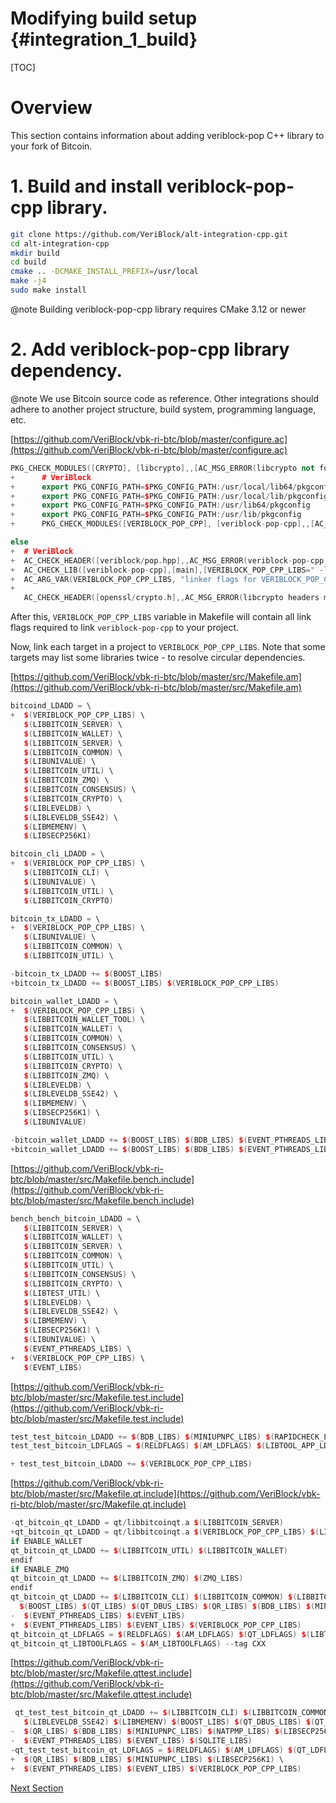 # Modifying build setup {#integration_1_build}

[TOC]

# Overview

This section contains information about adding veriblock-pop C++ library to your fork of Bitcoin.

# 1. Build and install veriblock-pop-cpp library.

```sh
git clone https://github.com/VeriBlock/alt-integration-cpp.git
cd alt-integration-cpp
mkdir build
cd build
cmake .. -DCMAKE_INSTALL_PREFIX=/usr/local
make -j4
sudo make install
```

@note Building veriblock-pop-cpp library requires CMake 3.12 or newer

# 2. Add veriblock-pop-cpp library dependency.

@note We use Bitcoin source code as reference. Other integrations should adhere to another project structure, build system, programming language, etc.

[https://github.com/VeriBlock/vbk-ri-btc/blob/master/configure.ac](https://github.com/VeriBlock/vbk-ri-btc/blob/master/configure.ac)
```cpp
PKG_CHECK_MODULES([CRYPTO], [libcrypto],,[AC_MSG_ERROR(libcrypto not found.)])
+      # VeriBlock
+      export PKG_CONFIG_PATH=$PKG_CONFIG_PATH:/usr/local/lib64/pkgconfig
+      export PKG_CONFIG_PATH=$PKG_CONFIG_PATH:/usr/local/lib/pkgconfig
+      export PKG_CONFIG_PATH=$PKG_CONFIG_PATH:/usr/lib64/pkgconfig
+      export PKG_CONFIG_PATH=$PKG_CONFIG_PATH:/usr/lib/pkgconfig
+      PKG_CHECK_MODULES([VERIBLOCK_POP_CPP], [veriblock-pop-cpp],,[AC_MSG_ERROR(libveriblock-pop-cpp not found.)])
```
```cpp
else
+  # VeriBlock
+  AC_CHECK_HEADER([veriblock/pop.hpp],,AC_MSG_ERROR(veriblock-pop-cpp headers missing))
+  AC_CHECK_LIB([veriblock-pop-cpp],[main],[VERIBLOCK_POP_CPP_LIBS=" -lveriblock-pop-cpp"],AC_MSG_ERROR(veriblock-pop-cpp missing))
+  AC_ARG_VAR(VERIBLOCK_POP_CPP_LIBS, "linker flags for VERIBLOCK_POP_CPP")
+
   AC_CHECK_HEADER([openssl/crypto.h],,AC_MSG_ERROR(libcrypto headers missing))
```

After this, `VERIBLOCK_POP_CPP_LIBS` variable in Makefile will contain all link flags required to link `veriblock-pop-cpp` to your project.

Now, link each target in a project to `VERIBLOCK_POP_CPP_LIBS`. Note that some targets may list some libraries twice - to resolve circular dependencies.

[https://github.com/VeriBlock/vbk-ri-btc/blob/master/src/Makefile.am](https://github.com/VeriBlock/vbk-ri-btc/blob/master/src/Makefile.am)
```cpp
bitcoind_LDADD = \
+  $(VERIBLOCK_POP_CPP_LIBS) \
   $(LIBBITCOIN_SERVER) \
   $(LIBBITCOIN_WALLET) \
   $(LIBBITCOIN_SERVER) \
   $(LIBBITCOIN_COMMON) \
   $(LIBUNIVALUE) \
   $(LIBBITCOIN_UTIL) \
   $(LIBBITCOIN_ZMQ) \
   $(LIBBITCOIN_CONSENSUS) \
   $(LIBBITCOIN_CRYPTO) \
   $(LIBLEVELDB) \
   $(LIBLEVELDB_SSE42) \
   $(LIBMEMENV) \
   $(LIBSECP256K1)
```
```cpp
bitcoin_cli_LDADD = \
+  $(VERIBLOCK_POP_CPP_LIBS) \
   $(LIBBITCOIN_CLI) \
   $(LIBUNIVALUE) \
   $(LIBBITCOIN_UTIL) \
   $(LIBBITCOIN_CRYPTO)
```
```cpp
bitcoin_tx_LDADD = \
+  $(VERIBLOCK_POP_CPP_LIBS) \
   $(LIBUNIVALUE) \
   $(LIBBITCOIN_COMMON) \
   $(LIBBITCOIN_UTIL) \
```
```cpp
-bitcoin_tx_LDADD += $(BOOST_LIBS)
+bitcoin_tx_LDADD += $(BOOST_LIBS) $(VERIBLOCK_POP_CPP_LIBS)
```
```cpp
bitcoin_wallet_LDADD = \
+  $(VERIBLOCK_POP_CPP_LIBS) \
   $(LIBBITCOIN_WALLET_TOOL) \
   $(LIBBITCOIN_WALLET) \
   $(LIBBITCOIN_COMMON) \
   $(LIBBITCOIN_CONSENSUS) \
   $(LIBBITCOIN_UTIL) \
   $(LIBBITCOIN_CRYPTO) \
   $(LIBBITCOIN_ZMQ) \
   $(LIBLEVELDB) \
   $(LIBLEVELDB_SSE42) \
   $(LIBMEMENV) \
   $(LIBSECP256K1) \
   $(LIBUNIVALUE)

-bitcoin_wallet_LDADD += $(BOOST_LIBS) $(BDB_LIBS) $(EVENT_PTHREADS_LIBS) $(EVENT_LIBS) $(MINIUPNPC_LIBS) $(ZMQ_LIBS)
+bitcoin_wallet_LDADD += $(BOOST_LIBS) $(BDB_LIBS) $(EVENT_PTHREADS_LIBS) $(EVENT_LIBS) $(MINIUPNPC_LIBS) $(ZMQ_LIBS) $(VERIBLOCK_POP_CPP_LIBS)
```

[https://github.com/VeriBlock/vbk-ri-btc/blob/master/src/Makefile.bench.include](https://github.com/VeriBlock/vbk-ri-btc/blob/master/src/Makefile.bench.include)
```cpp
bench_bench_bitcoin_LDADD = \
   $(LIBBITCOIN_SERVER) \
   $(LIBBITCOIN_WALLET) \
   $(LIBBITCOIN_SERVER) \
   $(LIBBITCOIN_COMMON) \
   $(LIBBITCOIN_UTIL) \
   $(LIBBITCOIN_CONSENSUS) \
   $(LIBBITCOIN_CRYPTO) \
   $(LIBTEST_UTIL) \
   $(LIBLEVELDB) \
   $(LIBLEVELDB_SSE42) \
   $(LIBMEMENV) \
   $(LIBSECP256K1) \
   $(LIBUNIVALUE) \
   $(EVENT_PTHREADS_LIBS) \
+  $(VERIBLOCK_POP_CPP_LIBS) \
   $(EVENT_LIBS)
```

[https://github.com/VeriBlock/vbk-ri-btc/blob/master/src/Makefile.test.include](https://github.com/VeriBlock/vbk-ri-btc/blob/master/src/Makefile.test.include)
```cpp
test_test_bitcoin_LDADD += $(BDB_LIBS) $(MINIUPNPC_LIBS) $(RAPIDCHECK_LIBS)
test_test_bitcoin_LDFLAGS = $(RELDFLAGS) $(AM_LDFLAGS) $(LIBTOOL_APP_LDFLAGS) -static

+ test_test_bitcoin_LDADD += $(VERIBLOCK_POP_CPP_LIBS)
```

[https://github.com/VeriBlock/vbk-ri-btc/blob/master/src/Makefile.qt.include](https://github.com/VeriBlock/vbk-ri-btc/blob/master/src/Makefile.qt.include)
```cpp
-qt_bitcoin_qt_LDADD = qt/libbitcoinqt.a $(LIBBITCOIN_SERVER)
+qt_bitcoin_qt_LDADD = qt/libbitcoinqt.a $(VERIBLOCK_POP_CPP_LIBS) $(LIBBITCOIN_SERVER)
if ENABLE_WALLET
qt_bitcoin_qt_LDADD += $(LIBBITCOIN_UTIL) $(LIBBITCOIN_WALLET)
endif
if ENABLE_ZMQ
qt_bitcoin_qt_LDADD += $(LIBBITCOIN_ZMQ) $(ZMQ_LIBS)
endif
qt_bitcoin_qt_LDADD += $(LIBBITCOIN_CLI) $(LIBBITCOIN_COMMON) $(LIBBITCOIN_UTIL) $(LIBBITCOIN_CONSENSUS) $(LIBBITCOIN_CRYPTO) $(LIBUNIVALUE) $(LIBLEVELDB) $(LIBLEVELDB_SSE42) $(LIBMEMENV) \
  $(BOOST_LIBS) $(QT_LIBS) $(QT_DBUS_LIBS) $(QR_LIBS) $(BDB_LIBS) $(MINIUPNPC_LIBS) $(LIBSECP256K1) \
-  $(EVENT_PTHREADS_LIBS) $(EVENT_LIBS)
+  $(EVENT_PTHREADS_LIBS) $(EVENT_LIBS) $(VERIBLOCK_POP_CPP_LIBS)
qt_bitcoin_qt_LDFLAGS = $(RELDFLAGS) $(AM_LDFLAGS) $(QT_LDFLAGS) $(LIBTOOL_APP_LDFLAGS)
qt_bitcoin_qt_LIBTOOLFLAGS = $(AM_LIBTOOLFLAGS) --tag CXX
```

[https://github.com/VeriBlock/vbk-ri-btc/blob/master/src/Makefile.qttest.include](https://github.com/VeriBlock/vbk-ri-btc/blob/master/src/Makefile.qttest.include)
```cpp
 qt_test_test_bitcoin_qt_LDADD += $(LIBBITCOIN_CLI) $(LIBBITCOIN_COMMON) $(LIBBITCOIN_UTIL) $(LIBBITCOIN_CONSENSUS) $(LIBBITCOIN_CRYPTO) $(LIBUNIVALUE) $(LIBLEVELDB) \
   $(LIBLEVELDB_SSE42) $(LIBMEMENV) $(BOOST_LIBS) $(QT_DBUS_LIBS) $(QT_TEST_LIBS) $(QT_LIBS) \
-  $(QR_LIBS) $(BDB_LIBS) $(MINIUPNPC_LIBS) $(NATPMP_LIBS) $(LIBSECP256K1) \
-  $(EVENT_PTHREADS_LIBS) $(EVENT_LIBS) $(SQLITE_LIBS)
-qt_test_test_bitcoin_qt_LDFLAGS = $(RELDFLAGS) $(AM_LDFLAGS) $(QT_LDFLAGS) $(LIBTOOL_APP_LDFLAGS) $(PTHREAD_FLAGS)
+  $(QR_LIBS) $(BDB_LIBS) $(MINIUPNPC_LIBS) $(LIBSECP256K1) \
+  $(EVENT_PTHREADS_LIBS) $(EVENT_LIBS) $(VERIBLOCK_POP_CPP_LIBS)
```


[Next Section](./integration_2_popdata.md)